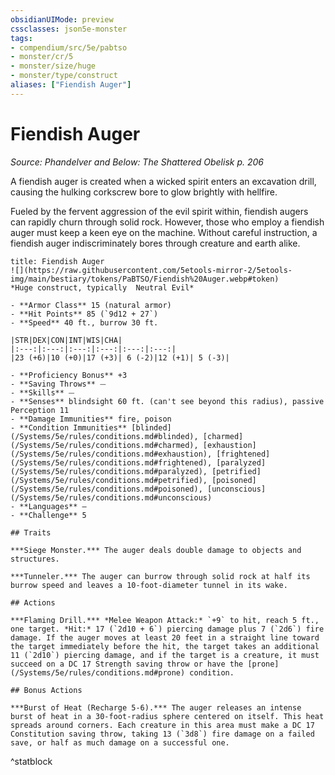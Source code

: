 ```yaml
---
obsidianUIMode: preview
cssclasses: json5e-monster
tags:
- compendium/src/5e/pabtso
- monster/cr/5
- monster/size/huge
- monster/type/construct
aliases: ["Fiendish Auger"]
---
```

# Fiendish Auger
*Source: Phandelver and Below: The Shattered Obelisk p. 206*  

A fiendish auger is created when a wicked spirit enters an excavation drill, causing the hulking corkscrew bore to glow brightly with hellfire.

Fueled by the fervent aggression of the evil spirit within, fiendish augers can rapidly churn through solid rock. However, those who employ a fiendish auger must keep a keen eye on the machine. Without careful instruction, a fiendish auger indiscriminately bores through creature and earth alike.

```ad-statblock
title: Fiendish Auger
![](https://raw.githubusercontent.com/5etools-mirror-2/5etools-img/main/bestiary/tokens/PaBTSO/Fiendish%20Auger.webp#token)
*Huge construct, typically  Neutral Evil*

- **Armor Class** 15 (natural armor)
- **Hit Points** 85 (`9d12 + 27`)
- **Speed** 40 ft., burrow 30 ft.

|STR|DEX|CON|INT|WIS|CHA|
|:---:|:---:|:---:|:---:|:---:|:---:|
|23 (+6)|10 (+0)|17 (+3)| 6 (-2)|12 (+1)| 5 (-3)|

- **Proficiency Bonus** +3
- **Saving Throws** ⏤
- **Skills** ⏤
- **Senses** blindsight 60 ft. (can't see beyond this radius), passive Perception 11
- **Damage Immunities** fire, poison
- **Condition Immunities** [blinded](/Systems/5e/rules/conditions.md#blinded), [charmed](/Systems/5e/rules/conditions.md#charmed), [exhaustion](/Systems/5e/rules/conditions.md#exhaustion), [frightened](/Systems/5e/rules/conditions.md#frightened), [paralyzed](/Systems/5e/rules/conditions.md#paralyzed), [petrified](/Systems/5e/rules/conditions.md#petrified), [poisoned](/Systems/5e/rules/conditions.md#poisoned), [unconscious](/Systems/5e/rules/conditions.md#unconscious)
- **Languages** —
- **Challenge** 5

## Traits

***Siege Monster.*** The auger deals double damage to objects and structures.

***Tunneler.*** The auger can burrow through solid rock at half its burrow speed and leaves a 10-foot-diameter tunnel in its wake.

## Actions

***Flaming Drill.*** *Melee Weapon Attack:* `+9` to hit, reach 5 ft., one target. *Hit:* 17 (`2d10 + 6`) piercing damage plus 7 (`2d6`) fire damage. If the auger moves at least 20 feet in a straight line toward the target immediately before the hit, the target takes an additional 11 (`2d10`) piercing damage, and if the target is a creature, it must succeed on a DC 17 Strength saving throw or have the [prone](/Systems/5e/rules/conditions.md#prone) condition.

## Bonus Actions

***Burst of Heat (Recharge 5-6).*** The auger releases an intense burst of heat in a 30-foot-radius sphere centered on itself. This heat spreads around corners. Each creature in this area must make a DC 17 Constitution saving throw, taking 13 (`3d8`) fire damage on a failed save, or half as much damage on a successful one.
```
^statblock